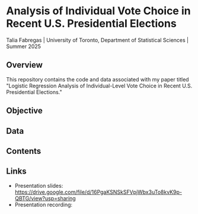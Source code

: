 # Analysis of Individual Vote Choice in Recent U.S. Presidential Elections

Talia Fabregas | University of Toronto, Department of Statistical Sciences | Summer 2025

## Overview
This repository contains the code and data associated with my paper titled "Logistic Regression Analysis of Individual-Level Vote Choice in Recent U.S. Presidential Elections."

## Objective

## Data

## Contents

## Links
* Presentation slides: https://drive.google.com/file/d/16PgaKSNSkSFVpjWbx3uTo8kvK9p-QBTG/view?usp=sharing
* Presentation recording: 


